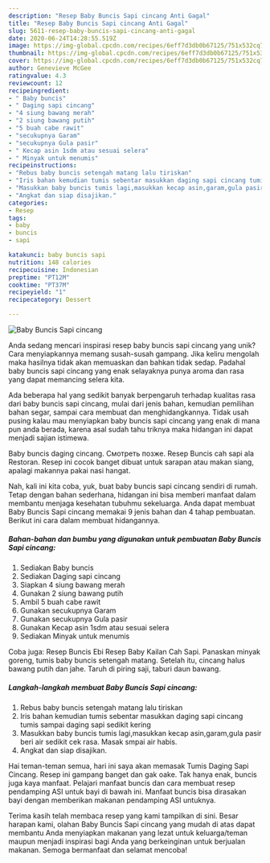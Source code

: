 ```yaml
---
description: "Resep Baby Buncis Sapi cincang Anti Gagal"
title: "Resep Baby Buncis Sapi cincang Anti Gagal"
slug: 5611-resep-baby-buncis-sapi-cincang-anti-gagal
date: 2020-06-24T14:28:55.519Z
image: https://img-global.cpcdn.com/recipes/6eff7d3db0b67125/751x532cq70/baby-buncis-sapi-cincang-foto-resep-utama.jpg
thumbnail: https://img-global.cpcdn.com/recipes/6eff7d3db0b67125/751x532cq70/baby-buncis-sapi-cincang-foto-resep-utama.jpg
cover: https://img-global.cpcdn.com/recipes/6eff7d3db0b67125/751x532cq70/baby-buncis-sapi-cincang-foto-resep-utama.jpg
author: Genevieve McGee
ratingvalue: 4.3
reviewcount: 12
recipeingredient:
- " Baby buncis"
- " Daging sapi cincang"
- "4 siung bawang merah"
- "2 siung bawang putih"
- "5 buah cabe rawit"
- "secukupnya Garam"
- "secukupnya Gula pasir"
- " Kecap asin 1sdm atau sesuai selera"
- " Minyak untuk menumis"
recipeinstructions:
- "Rebus baby buncis setengah matang lalu tiriskan"
- "Iris bahan kemudian tumis sebentar masukkan daging sapi cincang tumis sampai daging sapi sedikit kering"
- "Masukkan baby buncis tumis lagi,masukkan kecap asin,garam,gula pasir beri air sedikit cek rasa. Masak smpai air habis."
- "Angkat dan siap disajikan."
categories:
- Resep
tags:
- baby
- buncis
- sapi

katakunci: baby buncis sapi 
nutrition: 148 calories
recipecuisine: Indonesian
preptime: "PT12M"
cooktime: "PT37M"
recipeyield: "1"
recipecategory: Dessert

---
```



![Baby Buncis Sapi cincang](https://img-global.cpcdn.com/recipes/6eff7d3db0b67125/751x532cq70/baby-buncis-sapi-cincang-foto-resep-utama.jpg)

Anda sedang mencari inspirasi resep baby buncis sapi cincang yang unik? Cara menyiapkannya memang susah-susah gampang. Jika keliru mengolah maka hasilnya tidak akan memuaskan dan bahkan tidak sedap. Padahal baby buncis sapi cincang yang enak selayaknya punya aroma dan rasa yang dapat memancing selera kita.

Ada beberapa hal yang sedikit banyak berpengaruh terhadap kualitas rasa dari baby buncis sapi cincang, mulai dari jenis bahan, kemudian pemilihan bahan segar, sampai cara membuat dan menghidangkannya. Tidak usah pusing kalau mau menyiapkan baby buncis sapi cincang yang enak di mana pun anda berada, karena asal sudah tahu triknya maka hidangan ini dapat menjadi sajian istimewa.

Baby buncis daging cincang. Смотреть позже. Resep Buncis cah sapi ala Restoran. Resep ini cocok banget dibuat untuk sarapan atau makan siang, apalagi makannya pakai nasi hangat.


Nah, kali ini kita coba, yuk, buat baby buncis sapi cincang sendiri di rumah. Tetap dengan bahan sederhana, hidangan ini bisa memberi manfaat dalam membantu menjaga kesehatan tubuhmu sekeluarga. Anda dapat membuat Baby Buncis Sapi cincang memakai 9 jenis bahan dan 4 tahap pembuatan. Berikut ini cara dalam membuat hidangannya.

<!--inarticleads1-->

##### Bahan-bahan dan bumbu yang digunakan untuk pembuatan Baby Buncis Sapi cincang:

1. Sediakan  Baby buncis
1. Sediakan  Daging sapi cincang
1. Siapkan 4 siung bawang merah
1. Gunakan 2 siung bawang putih
1. Ambil 5 buah cabe rawit
1. Gunakan secukupnya Garam
1. Gunakan secukupnya Gula pasir
1. Gunakan  Kecap asin 1sdm atau sesuai selera
1. Sediakan  Minyak untuk menumis


Coba juga: Resep Buncis Ebi Resep Baby Kailan Cah Sapi. Panaskan minyak goreng, tumis baby buncis setengah matang. Setelah itu, cincang halus bawang putih dan jahe. Taruh di piring saji, taburi daun bawang. 

<!--inarticleads2-->

##### Langkah-langkah membuat Baby Buncis Sapi cincang:

1. Rebus baby buncis setengah matang lalu tiriskan
1. Iris bahan kemudian tumis sebentar masukkan daging sapi cincang tumis sampai daging sapi sedikit kering
1. Masukkan baby buncis tumis lagi,masukkan kecap asin,garam,gula pasir beri air sedikit cek rasa. Masak smpai air habis.
1. Angkat dan siap disajikan.


Hai teman-teman semua, hari ini saya akan memasak Tumis Daging Sapi Cincang. Resep ini gampang banget dan gak oake. Tak hanya enak, buncis juga kaya manfaat. Pelajari manfaat buncis dan cara membuat resep pendamping ASI untuk bayi di bawah ini. Manfaat buncis bisa dirasakan bayi dengan memberikan makanan pendamping ASI untuknya. 

Terima kasih telah membaca resep yang kami tampilkan di sini. Besar harapan kami, olahan Baby Buncis Sapi cincang yang mudah di atas dapat membantu Anda menyiapkan makanan yang lezat untuk keluarga/teman maupun menjadi inspirasi bagi Anda yang berkeinginan untuk berjualan makanan. Semoga bermanfaat dan selamat mencoba!
